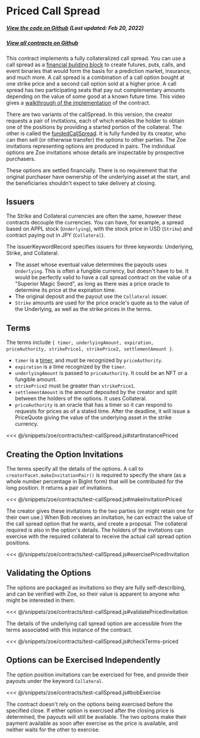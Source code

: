 # Priced Call Spread

<Zoe-Version/>

##### [View the code on Github](https://github.com/Agoric/agoric-sdk/blob/4e0aece631d8310c7ab8ef3f46fad8981f64d208/packages/zoe/src/contracts/callSpread/pricedCallSpread.js) (Last updated: Feb 20, 2022)
##### [View all contracts on Github](https://github.com/Agoric/agoric-sdk/tree/HEAD/packages/zoe/src/contracts)

This contract implements a fully collateralized call spread. You can use a call spread as a
[financial building block](https://youtu.be/m5Pf2d1tHCs) to create futures, puts, calls, and event
binaries that would form the basis for a prediction market, insurance, and much more. A call spread
is a combination of a call option bought at one strike price and a second call option sold at a
higher price. A call spread has two participating seats that pay out complementary amounts depending
on the value of some good at a known future time. This video gives a
[walkthrough of the implementation](https://youtu.be/m5Pf2d1tHCs?t=3566) of the contract.

There are two variants of the callSpread.  In this version, the creator requests a pair of
invitations, each of which enables the holder to obtain one of the positions by providing a started
portion of the collateral. The other is called the [fundedCallSpread](./fundedCallSpread.md). It is
fully funded by its creator, who can then sell (or otherwise transfer) the options to other parties.
The Zoe invitations representing options are produced in pairs.  The individual options are Zoe
invitations whose details are inspectable by prospective purchasers.

These options are settled financially. There is no requirement that the original purchaser have
ownership of the underlying asset at the start, and the beneficiaries shouldn't expect to take
delivery at closing.

## Issuers

The Strike and Collateral currencies are often the same, however these contracts decouple the
currencies. You can have, for example, a spread based on APPL stock (`Underlying`), with the stock
price in USD (`Strike`) and contract paying out in JPY (`Collateral`).

The issuerKeywordRecord specifies issuers for three keywords: Underlying, Strike, and Collateral.
 * The asset whose eventual value determines the payouts uses `Underlying`. This is often a fungible
   currency, but doesn't have to be. It would be perfectly valid to have a call spread contract on
   the value of a "Superior Magic Sword", as long as there was a price oracle to determine its price
   at the expiration time.
 * The original deposit and the payout use the `Collateral` issuer.
 * `Strike` amounts are used for the price oracle's quote as to the value of the Underlying, as
   well as the strike prices in the terms.

## Terms

The terms include `{ timer, underlyingAmount, expiration, priceAuthority, strikePrice1,
strikePrice2, settlementAmount }`.
 * `timer` is a [timer](/repl/timerServices.md), and must be recognized by `priceAuthority`.
 * `expiration` is a time recognized by the `timer`.
 * `underlyingAmount` is passed to `priceAuthority`. It could be an NFT or a fungible amount.
 * `strikePrice2` must be greater than `strikePrice1`.
 * `settlementAmount` is the amount deposited by the creator and split between the holders of the
 options. It uses Collateral.
 * `priceAuthority` is an oracle that has a timer so it can respond to requests for prices as of a
   stated time. After the deadline, it will issue a PriceQuote giving the value of the underlying
   asset in the strike currency.

<<< @/snippets/zoe/contracts/test-callSpread.js#startInstancePriced

## Creating the Option Invitations

The terms specify all the details of the options. A call to `creatorFacet.makeInvitationPair()` is
required to specify the share (as a whole number percentage in BigInt form) that will be contributed for the long
position. It returns a pair of invitations.

<<< @/snippets/zoe/contracts/test-callSpread.js#makeInvitationPriced

The creator gives these invitations to the two parties (or might retain one for their own use.) When
Bob receives an invitation, he can extract the value of the call spread option that he wants, and
create a proposal. The collateral required is also in the option's details. The holders of the
invitations can exercise with the required collateral to receive the actual call spread option
positions.

<<< @/snippets/zoe/contracts/test-callSpread.js#exercisePricedInvitation

## Validating the Options

The options are packaged as invitations so they are fully self-describing, and can be verified with
Zoe, so their value is apparent to anyone who might be interested in them.

<<< @/snippets/zoe/contracts/test-callSpread.js#validatePricedInvitation

The details of the underlying call spread option are accessible from the terms associated with this
instance of the contract.

<<< @/snippets/zoe/contracts/test-callSpread.js#checkTerms-priced

## Options can be Exercised Independently

 The option position invitations can be exercised for free, and provide their payouts under the
keyword `Collateral`.

<<< @/snippets/zoe/contracts/test-callSpread.js#bobExercise

The contract doesn't rely on the options being exercised before the specified close. If either
option is exercised after the closing price is determined, the payouts will still be available. The
two options make their payment available as soon after exercise as the price is available, and
neither waits for the other to exercise.
